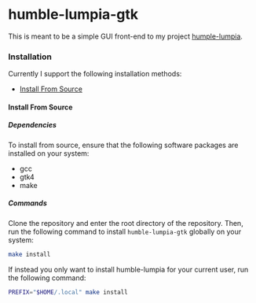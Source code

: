 # humble-lumpia-gtk

This is meant to be a simple GUI front-end to my project
[humple-lumpia](https://github.com/chuck-flowers/humble-lumpia).

### Installation

Currently I support the following installation methods:
- [Install From Source](#install-from-source)

#### Install From Source

##### Dependencies

To install from source, ensure that the following software packages are
installed on your system:

- gcc
- gtk4
- make

##### Commands

Clone the repository and enter the root directory of the repository. Then, run
the following command to install `humble-lumpia-gtk` globally on your system:

```bash
make install
```

If instead you only want to install humble-lumpia for your current user, run
the following command:

```bash
PREFIX="$HOME/.local" make install
```

